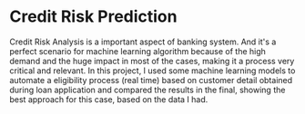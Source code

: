 # Credit Risk Prediction

Credit Risk Analysis is a important aspect of banking system. And it's a perfect scenario for machine learning algorithm because of the high demand and the huge impact in most of the cases, making it a process very critical and relevant.
In this project, I used some machine learning models to automate a eligibility process (real time) based on customer detail obtained during loan application and compared the results in the final, showing the best approach for this case, based on the data I had.
